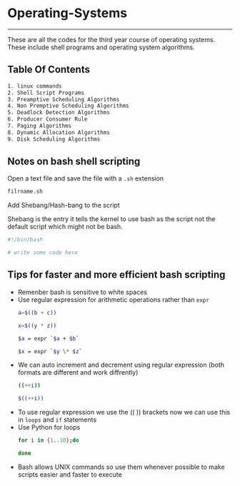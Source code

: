 # Operating-Systems
---
These are all the codes for the third year course of operating systems. 
These include shell programs and operating system algorithms.

## Table Of Contents
```txt
1. linux commands
2. Shell Script Programs
3. Preamptive Scheduling Algorithms
4. Non Premptive Scheduling Algorithms
5. Deadlock Detection Algorithms
6. Producer Consumer Rule
7. Paging Algorithms
8. Dynamic Allocation Algorithms
9. Disk Scheduling Algorithms
```
## Notes on bash shell scripting

Open a text file and save the file with a `.sh` extension
```sh
filrname.sh
```

Add Shebang/Hash-bang to the script

Shebang is the entry it tells the kernel to use bash as the script not the default script which might not be bash.
```sh
#!/bin/bash

# write some code here
```

## Tips for faster and more efficient bash scripting
- Remenber bash is sensitive to white spaces
- Use regular expression for arithmetic operations rather than `expr`
  ```sh
  a=$((b + c))

  x=$((y * z))
  ```
  ```sh
  $a = expr `$a + $b`

  $x = expr `$y \* $z`
  ```
- We can auto increment and decrement using regular expression (both formats are different and work diffrently)
  ```sh
  ((++i))

  $((++i))
  ```
- To use regular expression we use the (( )) brackets now we can use this in `loops` and `if` statements
- Use Python for loops
  ```sh
  for i in {1..10};do

  done
  ```
- Bash allows UNIX commands so use them whenever possible to make scripts easier and faster to execute
